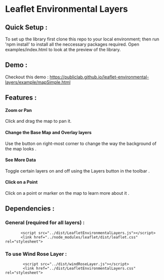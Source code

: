 # Leaflet Environmental Layers

## Quick Setup : 

To set up the library first clone this repo to your local environment; then run 'npm install' to install all the neccessary packages required. Open examples/index.html to look at the preview of the library.


## Demo : 

Checkout this demo : https://publiclab.github.io/leaflet-environmental-layers/example/mapSimple.html

## Features : 

#### Zoom or Pan

Click and drag the map to pan it. 

#### Change the Base Map and Overlay layers

Use the button on right-most corner to change the way the background of the map looks .

#### See More Data

Toggle certain layers on and off using the Layers button in the toolbar .

#### Click on a Point

Click on a point or marker on the map to learn more about it .

## Dependencies : 

### General (required for all layers) :

           <script src="../dist/LeafletEnvironmentalLayers.js"></script> 
           <link href="../node_modules/leaflet/dist/leaflet.css" rel="stylesheet">

### To use Wind Rose Layer : 

            <script src="../dist/windRoseLayer.js"></script> 
            <link href="../dist/LeafletEnvironmentalLayers.css" rel="stylesheet">




